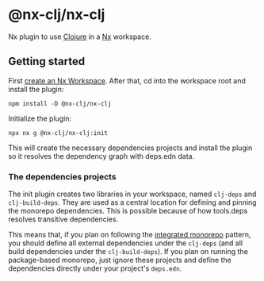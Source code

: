 # @nx-clj/nx-clj

Nx plugin to use [Clojure](clojure.org/) in a [Nx](https://nx.dev/) workspace.

## Getting started

First [create an Nx Workspace](https://nx.dev/getting-started). After that, cd into the workspace root and install the plugin:

```shell
npm install -D @nx-clj/nx-clj
```

Initialize the plugin:

```shell
npx nx g @nx-clj/nx-clj:init
```

This will create the necessary dependencies projects and install the plugin so it resolves the dependency graph with deps.edn data.

### The dependencies projects

The init plugin creates two libraries in your workspace, named `clj-deps` and `clj-build-deps`. They are used as a central location for defining and pinning the monorepo dependencies. This is possible because of how tools.deps resolves transitive dependencies.

This means that, if you plan on following the [integrated monorepo](https://nx.dev/tutorials/integrated-repo-tutorial) pattern, you should define all external dependencies under the `clj-deps` (and all build dependencies under the `clj-build-deps`). If you plan on running the package-based monorepo, just ignore these projects and define the dependencies directly under your project's `deps.edn`.
